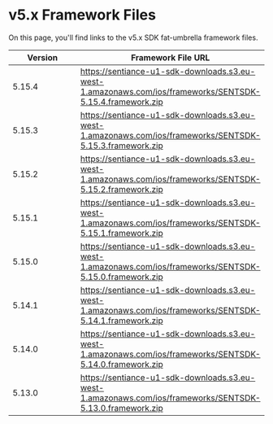 # v5.x Framework Files

On this page, you'll find links to the v5.x SDK fat-umbrella framework files.

<table><thead><tr><th width="129">Version</th><th>Framework File URL</th></tr></thead><tbody><tr><td>5.15.4</td><td><a href="https://sentiance-u1-sdk-downloads.s3.eu-west-1.amazonaws.com/ios/frameworks/SENTSDK-5.15.4.framework.zip">https://sentiance-u1-sdk-downloads.s3.eu-west-1.amazonaws.com/ios/frameworks/SENTSDK-5.15.4.framework.zip</a></td></tr><tr><td>5.15.3</td><td><a href="https://sentiance-u1-sdk-downloads.s3.eu-west-1.amazonaws.com/ios/frameworks/SENTSDK-5.15.3.framework.zip">https://sentiance-u1-sdk-downloads.s3.eu-west-1.amazonaws.com/ios/frameworks/SENTSDK-5.15.3.framework.zip</a></td></tr><tr><td>5.15.2</td><td><a href="https://sentiance-u1-sdk-downloads.s3.eu-west-1.amazonaws.com/ios/frameworks/SENTSDK-5.15.2.framework.zip">https://sentiance-u1-sdk-downloads.s3.eu-west-1.amazonaws.com/ios/frameworks/SENTSDK-5.15.2.framework.zip</a></td></tr><tr><td>5.15.1</td><td><a href="https://sentiance-u1-sdk-downloads.s3.eu-west-1.amazonaws.com/ios/frameworks/SENTSDK-5.15.1.framework.zip">https://sentiance-u1-sdk-downloads.s3.eu-west-1.amazonaws.com/ios/frameworks/SENTSDK-5.15.1.framework.zip</a></td></tr><tr><td>5.15.0</td><td><a href="https://sentiance-u1-sdk-downloads.s3.eu-west-1.amazonaws.com/ios/frameworks/SENTSDK-5.15.0.framework.zip">https://sentiance-u1-sdk-downloads.s3.eu-west-1.amazonaws.com/ios/frameworks/SENTSDK-5.15.0.framework.zip</a></td></tr><tr><td>5.14.1</td><td><a href="https://sentiance-u1-sdk-downloads.s3.eu-west-1.amazonaws.com/ios/frameworks/SENTSDK-5.14.1.framework.zip">https://sentiance-u1-sdk-downloads.s3.eu-west-1.amazonaws.com/ios/frameworks/SENTSDK-5.14.1.framework.zip</a></td></tr><tr><td>5.14.0</td><td><a href="https://sentiance-u1-sdk-downloads.s3.eu-west-1.amazonaws.com/ios/frameworks/SENTSDK-5.14.0.framework.zip">https://sentiance-u1-sdk-downloads.s3.eu-west-1.amazonaws.com/ios/frameworks/SENTSDK-5.14.0.framework.zip</a></td></tr><tr><td>5.13.0</td><td><a href="https://sentiance-u1-sdk-downloads.s3.eu-west-1.amazonaws.com/ios/frameworks/SENTSDK-5.13.0.framework.zip">https://sentiance-u1-sdk-downloads.s3.eu-west-1.amazonaws.com/ios/frameworks/SENTSDK-5.13.0.framework.zip</a></td></tr></tbody></table>

